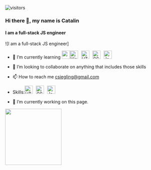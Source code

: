 ![visitors](https://visitor-badge.glitch.me/badge?page_id=ant-acid.readme&left_color=black&right_color=blue)
### Hi there 👋, my name is Catalin
#### I am a full-stack JS engineer
![I am a full-stack JS engineer]

- 🌱 I’m currently learning <img width="26px" src="https://cdn.jsdelivr.net/gh/devicons/devicon/icons/github/github-original.svg" /><img  alt="Visual Studio Code" width="26px" src="https://cdn.jsdelivr.net/gh/devicons/devicon/icons/vscode/vscode-original.svg" style="padding-right:10px;" /><img  alt="HTML5" width="26px" src="https://cdn.jsdelivr.net/gh/devicons/devicon/icons/html5/html5-original.svg" style="padding-right:10px;" /><img  alt="CSS3" width="26px" src="https://cdn.jsdelivr.net/gh/devicons/devicon/icons/css3/css3-original.svg" style="padding-right:10px;" /><img  alt="JavaScript" width="26px" src="https://cdn.jsdelivr.net/gh/devicons/devicon/icons/javascript/javascript-original.svg" style="padding-right:10px;" />
- 💞️ I’m looking to collaborate on anything that includes those skills
- 📫 How to reach me csiegling@gmail.com

- Skills:<img  alt="HTML5" width="26px" src="https://cdn.jsdelivr.net/gh/devicons/devicon/icons/html5/html5-original.svg" style="padding-right:10px;" /><img  alt="CSS3" width="26px" src="https://cdn.jsdelivr.net/gh/devicons/devicon/icons/css3/css3-original.svg" style="padding-right:10px;" /><img  alt="JavaScript" width="26px" src="https://cdn.jsdelivr.net/gh/devicons/devicon/icons/javascript/javascript-original.svg" style="padding-right:10px;" />


- 🔭 I’m currently working on this page. 

<img height="180em" src="https://github-readme-stats.vercel.app/api?username=Ant-Acid&show_icons=true&hide_border=true&&count_private=true&include_all_commits=true" /><!--<img src="https://wakatime.com/share/@d1c92954-7ef0-4528-b862-07f2286b1118/c7ef759d-b092-4059-8ec6-dff4a4880cf6.svg" height="400px">-->
<!--START_SECTION:waka-->
<!--END_SECTION:waka-->

